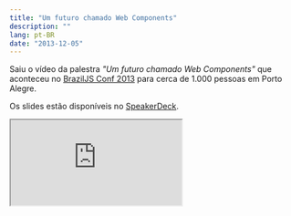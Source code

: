 ```yaml
---
title: "Um futuro chamado Web Components"
description: ""
lang: pt-BR
date: "2013-12-05"
---
```


Saiu o vídeo da palestra _"Um futuro chamado Web Components"_ que aconteceu no [BrazilJS Conf 2013](http://braziljs.com.br/) para cerca de 1.000 pessoas em Porto Alegre.

Os slides estão disponíveis no [SpeakerDeck](https://speakerdeck.com/zenorocha/um-futuro-chamado-web-components).

<div class="iframe-wrap">
  <iframe src="http://www.youtube.com/embed/7Q0-E_rZ_Cc">
  </iframe>
</div>
